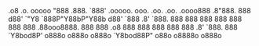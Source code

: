<body>
                                  .o8        .o.       ooooo 
                                 "888       .888.      `888' 
 .ooooo.  ooo. .oo.  .oo.    .oooo888      .8"888.      888  
d88' `"Y8 `888P"Y88bP"Y88b  d88' `888     .8' `888.     888  
888        888   888   888  888   888    .88ooo8888.    888  
888   .o8  888   888   888  888   888   .8'     `888.   888  
`Y8bod8P' o888o o888o o888o `Y8bod88P" o88o     o8888o o888o
</body>
